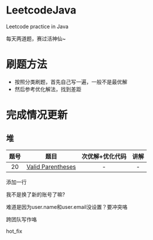 # LeetcodeJava
Leetcode practice in Java

每天两道题，赛过活神仙~

# 刷题方法
* 按照分类刷题，首先自己写一遍，一般不是最优解
* 然后参考优化解法，找到差距

# 完成情况更新

## 堆

题号 | 题目 | 次优解+优化代码 | 讲解
:---: | :------------------: | :---------: | :---------: 
20 | [Valid Parentheses](https://leetcode-cn.com/problems/valid-parentheses) | - | - |

添加一行

我不是换了新的账号了嘛?

难道是因为user.name和user.email没设置？要冲突咯

跨团队写作咯

hot_fix
